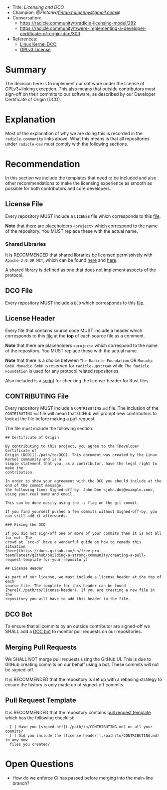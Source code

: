 * Title: *Licensing and DCO*
* Champion: *@FintanH/fintan.halpenny@gmail.com@*
* Conversation:
    * https://radicle.community/t/radicle-licensing-model/282
    * https://radicle.community/t/were-implementing-a-developer-certificate-of-origin-dco/303
* References:
    * [Linux Kernel DCO][dco]
    * [GPLv3 License][gplv3]

# Summary

The decision here is to implement our software under the license of
GPLv3+linking exception. This also means that outside contributors must sign-off
on their commits to our software, as described by our Developer Certificate of Origin (DCO).

# Explanation

Most of the explanation of why we are doing this is recorded in the
`radicle.community` links above. What this means is that all repositories under
`radicle-dev` must comply with the following sections.

# Recommendation

In this section we include the templates that need to be included and also other
recommendations to make the licensing experience as smooth as possible for both
contributors and core developers.

## License File

Every repository MUST include a `LICENSE` file which corresponds to this
[file][license-file].

**Note** that there are placeholders `<project>` which correspond to the
name of the repository. You MUST replace these with the actual name.

### Shared Libraries

It is RECOMMENDED that shared libraries be licensed permissively with
`Apache-2.0 OR MIT`, which can be found [here][apache] and [here][mit].

A shared library is defined as one that does not implement aspects of the
protocol.

## DCO File

Every repository MUST include a `DCO` which corresponds to this
[file][dco-file].

## License Header

Every file that contains source code MUST include a header which corresponds to
this [file][license-header] at the **top** of each source file as a comment.

**Note** that there are placeholders `<project>` which correspond to the
name of the repository. You MUST replace these with the actual name.

**Note** that there is a choice between `The Radicle Foundation` OR `Monadic GmbH`.
`Monadic GmbH` is reserved for `radicle-upstream` while `The Radicle Foundation`
is used for any protocol related repositories.

Also included is a [script][license-header-check] for checking the
license-header for Rust files.

## CONTRIBUTING File

Every repository MUST include a `CONTRIBUTING.md` file. The
inclusion of the `CONTRIBUTING.md` file will mean that GitHub will prompt new
contributors to look at the file before making a pull request.

The file must include the following section:

```
## Certificate of Origin

By contributing to this project, you agree to the [Developer Certificate of
Origin (DCO)](./path/to/DCO). This document was created by the Linux Kernel community and is a
simple statement that you, as a contributor, have the legal right to make the
contribution.

In order to show your agreement with the DCO you should include at the end of the commit message,
the following line: Signed-off-by: John Doe <john.doe@example.com>, using your real name and email.

This can be done easily using the -s flag on the git commit.

If you find yourself pushed a few commits without Signed-off-by, you can still add it afterwards.

### Fixing the DCO

If you did not sign-off one or more of your commits then it is not all for not. The
crowd at `src-d` have a wonderful guide on how to remedy this situation
[here](https://docs.github.com/en/free-pro-team@latest/github/building-a-strong-community/creating-a-pull-request-template-for-your-repository)

## License Header

As part of our license, we must include a license header at the top of each
source file. The template for this header can be found
[here](./path/to/license-header). If you are creating a new file in the
repository you will have to add this header to the file.
```

## DCO Bot

To ensure that all commits by an outside contributor are signed-off we SHALL add a
[DOC bot][dco-bot] to monitor pull requests on our repositories.

## Merging Pull Requests

We SHALL NOT merge pull requests using the GitHub UI. This is due to GitHub
creating commits on our behalf using a bot. These commits will not be signed-off.

It is RECOMMENDED that the repository is set up with a rebasing strategy to
ensure the history is only made up of signed-off commits.

## Pull Request Template

It is RECOMMENDED that the repository contains [pull request
template][pr-template] which has the following checklist:

```
- [ ] Have you [signed-off](./path/to/CONTRIBUTING.md) on all your commits?
- [ ] Did you include the [license header](./path/to/CONTRIBUTING.md) in any new
  files you created?
```

# Open Questions

* How do we enforce CI has passed before merging into the main-line branch?

[apache]: ../assets/LICENSE-APACHE
[dco]: https://elinux.org/Developer_Certificate_Of_Origin
[dco-bot]: https://github.com/probot/dco
[dco-file]: ../assets/DCO
[gplv3]: https://www.gnu.org/licenses/gpl-3.0.en.html
[license-file]: ../assets/LICENSE
[license-header]: ../assets/license-header
[license-header-check]: ../assets/license-header-check
[mit]: ../assets/LICENSE-MIT
[pr-template]: https://docs.github.com/en/free-pro-team@latest/github/building-a-strong-community/creating-a-pull-request-template-for-your-repository
